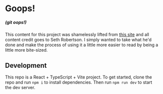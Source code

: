 # Goops!

##### (git oops!)

This content for this project was shamelessly lifted from [this site](https://sethrobertson.github.io/GitFixUm/fixup.html) and all content credit goes to Seth Robertson. I simply wanted to take what he'd done and make the process of using it a little more easier to read by being a little more bite-sized.

## Development

This repo is a React + TypeScript + Vite project.
To get started, clone the repo and run `npm i` to install dependencies. Then run `npm run dev` to start the dev server.
